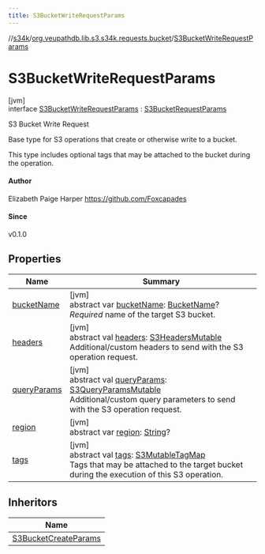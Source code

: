 ```yaml
---
title: S3BucketWriteRequestParams
---
```

//[s34k](../../../index.html)/[org.veupathdb.lib.s3.s34k.requests.bucket](../index.html)/[S3BucketWriteRequestParams](index.html)



# S3BucketWriteRequestParams



[jvm]\
interface [S3BucketWriteRequestParams](index.html) : [S3BucketRequestParams](../-s3-bucket-request-params/index.html)

S3 Bucket Write Request



Base type for S3 operations that create or otherwise write to a bucket.



This type includes optional tags that may be attached to the bucket during the operation.



#### Author



Elizabeth Paige Harper https://github.com/Foxcapades



#### Since



v0.1.0



## Properties


| Name | Summary |
|---|---|
| [bucketName](../-s3-bucket-request-params/bucket-name.html) | [jvm]<br>abstract var [bucketName](../-s3-bucket-request-params/bucket-name.html): [BucketName](../../org.veupathdb.lib.s3.s34k.fields/-bucket-name/index.html)?<br>*Required* name of the target S3 bucket. |
| [headers](../../org.veupathdb.lib.s3.s34k.requests/-s3-request-params/headers.html) | [jvm]<br>abstract val [headers](../../org.veupathdb.lib.s3.s34k.requests/-s3-request-params/headers.html): [S3HeadersMutable](../../org.veupathdb.lib.s3.s34k.fields.headers/-s3-headers-mutable/index.html)<br>Additional/custom headers to send with the S3 operation request. |
| [queryParams](../../org.veupathdb.lib.s3.s34k.requests/-s3-request-params/query-params.html) | [jvm]<br>abstract val [queryParams](../../org.veupathdb.lib.s3.s34k.requests/-s3-request-params/query-params.html): [S3QueryParamsMutable](../../org.veupathdb.lib.s3.s34k.fields.query_params/-s3-query-params-mutable/index.html)<br>Additional/custom query parameters to send with the S3 operation request. |
| [region](../../org.veupathdb.lib.s3.s34k.requests/-s3-region-request-params/region.html) | [jvm]<br>abstract var [region](../../org.veupathdb.lib.s3.s34k.requests/-s3-region-request-params/region.html): [String](https://kotlinlang.org/api/latest/jvm/stdlib/kotlin/-string/index.html)? |
| [tags](tags.html) | [jvm]<br>abstract val [tags](tags.html): [S3MutableTagMap](../../org.veupathdb.lib.s3.s34k.fields.tags/-s3-mutable-tag-map/index.html)<br>Tags that may be attached to the target bucket during the execution of this S3 operation. |


## Inheritors


| Name |
|---|
| [S3BucketCreateParams](../../org.veupathdb.lib.s3.s34k.requests.client/-s3-bucket-create-params/index.html) |

